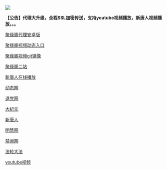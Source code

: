 
![](https://raw.githubusercontent.com/hao369/a/master/j.jpg)

**【公告】代理大升级，全程SSL加密传送，支持youtube视频播放，新唐人视频播放。。。**

 [聚缘阁代理安卓版](https://github.com/hao369/a/raw/master/j8.apk)

[聚缘阁视频动态入口](http://kh709h.b67g.ga/tv)

[聚缘阁视频git镜像](https://juyuange9.github.io/tvttr/)

[聚缘阁二站](http://kh709h.b67g.ga/j2)

[新唐人在线播放](https://juyuange9.github.io/tvttr/xtr.html)

 [动态网](http://kh709h.b67g.ga/)

[退党网](http://kh709h.b67g.ga/?id=8)

[大纪元](http://kh709h.b67g.ga/?id=7)

[新唐人](http://kh709h.b67g.ga/?id=5)

[明慧网](http://kh709h.b67g.ga/?id=3)

[禁闻网](http://kh709h.b67g.ga/?id=16)

[法轮大法](http://kh709h.b67g.ga/?id=15)

[youtube视频](http://kh709h.b67g.ga/?id=17)


